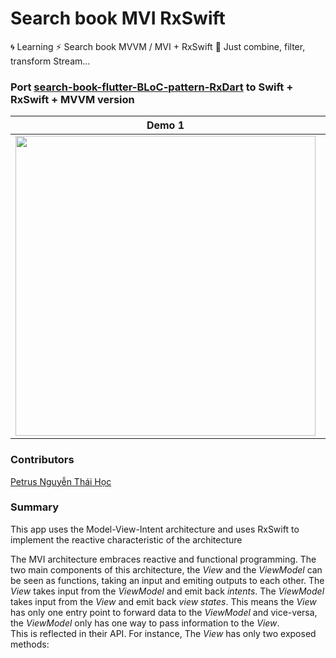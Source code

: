 # Search book MVI RxSwift

:cyclone: Learning :zap: Search book MVVM / MVI + RxSwift :cherry_blossom: Just combine, filter, transform Stream...

### Port [search-book-flutter-BLoC-pattern-RxDart](https://github.com/hoc081098/search-book-flutter-BLoC-pattern-RxDart.git) to Swift + RxSwift + MVVM version
  
| Demo 1  | Demo 2 |
| ------------- | ------------- |
| <img src="https://github.com/hoc081098/hoc081098.github.io/blob/master/demo1.gif?raw=true" height="480">  | <img src="https://github.com/hoc081098/hoc081098.github.io/blob/master/demo2.gif?raw=true" height="480">  |

### Contributors

[Petrus Nguyễn Thái Học](https://github.com/hoc081098)

### Summary

This app uses the Model-View-Intent architecture and uses RxSwift to implement the reactive characteristic of the architecture

The MVI architecture embraces reactive and functional programming. The two main components of this architecture, the _View_ and the _ViewModel_ can be seen as functions, taking an input and emiting outputs to each other. The _View_ takes input from the _ViewModel_ and emit back _intents_. The _ViewModel_ takes input from the _View_ and emit back _view states_. This means the _View_ has only one entry point to forward data to the _ViewModel_ and vice-versa, the _ViewModel_ only has one way to pass information to the _View_.  
This is reflected in their API. For instance, The _View_ has only two exposed methods:
